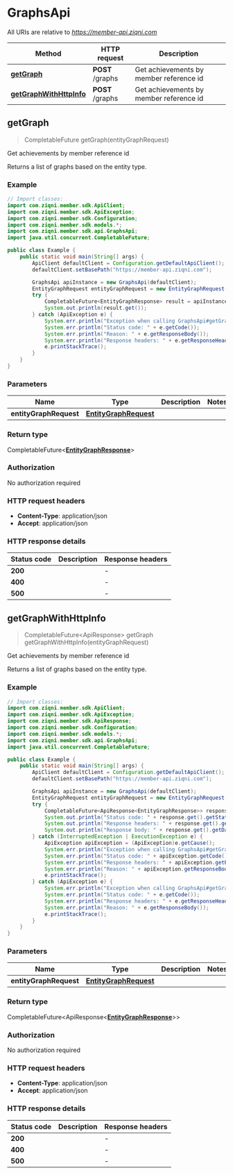 # GraphsApi

All URIs are relative to *https://member-api.ziqni.com*

| Method | HTTP request | Description |
|------------- | ------------- | -------------|
| [**getGraph**](GraphsApi.md#getGraph) | **POST** /graphs | Get achievements by member reference id |
| [**getGraphWithHttpInfo**](GraphsApi.md#getGraphWithHttpInfo) | **POST** /graphs | Get achievements by member reference id |



## getGraph

> CompletableFuture<EntityGraphResponse> getGraph(entityGraphRequest)

Get achievements by member reference id

Returns a list of graphs based on the entity type.

### Example

```java
// Import classes:
import com.ziqni.member.sdk.ApiClient;
import com.ziqni.member.sdk.ApiException;
import com.ziqni.member.sdk.Configuration;
import com.ziqni.member.sdk.models.*;
import com.ziqni.member.sdk.api.GraphsApi;
import java.util.concurrent.CompletableFuture;

public class Example {
    public static void main(String[] args) {
        ApiClient defaultClient = Configuration.getDefaultApiClient();
        defaultClient.setBasePath("https://member-api.ziqni.com");

        GraphsApi apiInstance = new GraphsApi(defaultClient);
        EntityGraphRequest entityGraphRequest = new EntityGraphRequest(); // EntityGraphRequest | 
        try {
            CompletableFuture<EntityGraphResponse> result = apiInstance.getGraph(entityGraphRequest);
            System.out.println(result.get());
        } catch (ApiException e) {
            System.err.println("Exception when calling GraphsApi#getGraph");
            System.err.println("Status code: " + e.getCode());
            System.err.println("Reason: " + e.getResponseBody());
            System.err.println("Response headers: " + e.getResponseHeaders());
            e.printStackTrace();
        }
    }
}
```

### Parameters


| Name | Type | Description  | Notes |
|------------- | ------------- | ------------- | -------------|
| **entityGraphRequest** | [**EntityGraphRequest**](EntityGraphRequest.md)|  | |

### Return type

CompletableFuture<[**EntityGraphResponse**](EntityGraphResponse.md)>


### Authorization

No authorization required

### HTTP request headers

- **Content-Type**: application/json
- **Accept**: application/json

### HTTP response details
| Status code | Description | Response headers |
|-------------|-------------|------------------|
| **200** |  |  -  |
| **400** |  |  -  |
| **500** |  |  -  |

## getGraphWithHttpInfo

> CompletableFuture<ApiResponse<EntityGraphResponse>> getGraph getGraphWithHttpInfo(entityGraphRequest)

Get achievements by member reference id

Returns a list of graphs based on the entity type.

### Example

```java
// Import classes:
import com.ziqni.member.sdk.ApiClient;
import com.ziqni.member.sdk.ApiException;
import com.ziqni.member.sdk.ApiResponse;
import com.ziqni.member.sdk.Configuration;
import com.ziqni.member.sdk.models.*;
import com.ziqni.member.sdk.api.GraphsApi;
import java.util.concurrent.CompletableFuture;

public class Example {
    public static void main(String[] args) {
        ApiClient defaultClient = Configuration.getDefaultApiClient();
        defaultClient.setBasePath("https://member-api.ziqni.com");

        GraphsApi apiInstance = new GraphsApi(defaultClient);
        EntityGraphRequest entityGraphRequest = new EntityGraphRequest(); // EntityGraphRequest | 
        try {
            CompletableFuture<ApiResponse<EntityGraphResponse>> response = apiInstance.getGraphWithHttpInfo(entityGraphRequest);
            System.out.println("Status code: " + response.get().getStatusCode());
            System.out.println("Response headers: " + response.get().getHeaders());
            System.out.println("Response body: " + response.get().getData());
        } catch (InterruptedException | ExecutionException e) {
            ApiException apiException = (ApiException)e.getCause();
            System.err.println("Exception when calling GraphsApi#getGraph");
            System.err.println("Status code: " + apiException.getCode());
            System.err.println("Response headers: " + apiException.getResponseHeaders());
            System.err.println("Reason: " + apiException.getResponseBody());
            e.printStackTrace();
        } catch (ApiException e) {
            System.err.println("Exception when calling GraphsApi#getGraph");
            System.err.println("Status code: " + e.getCode());
            System.err.println("Response headers: " + e.getResponseHeaders());
            System.err.println("Reason: " + e.getResponseBody());
            e.printStackTrace();
        }
    }
}
```

### Parameters


| Name | Type | Description  | Notes |
|------------- | ------------- | ------------- | -------------|
| **entityGraphRequest** | [**EntityGraphRequest**](EntityGraphRequest.md)|  | |

### Return type

CompletableFuture<ApiResponse<[**EntityGraphResponse**](EntityGraphResponse.md)>>


### Authorization

No authorization required

### HTTP request headers

- **Content-Type**: application/json
- **Accept**: application/json

### HTTP response details
| Status code | Description | Response headers |
|-------------|-------------|------------------|
| **200** |  |  -  |
| **400** |  |  -  |
| **500** |  |  -  |

